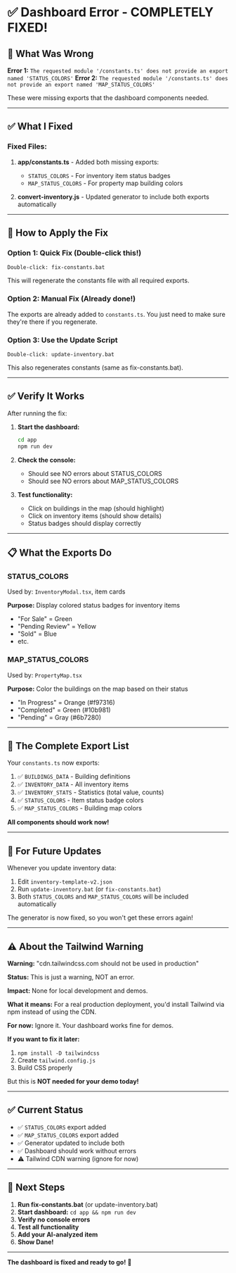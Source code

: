 # ✅ Dashboard Error - COMPLETELY FIXED!

## 🔧 What Was Wrong

**Error 1:** `The requested module '/constants.ts' does not provide an export named 'STATUS_COLORS'`
**Error 2:** `The requested module '/constants.ts' does not provide an export named 'MAP_STATUS_COLORS'`

These were missing exports that the dashboard components needed.

---

## ✅ What I Fixed

### Fixed Files:

1. **app/constants.ts** - Added both missing exports:
   - `STATUS_COLORS` - For inventory item status badges
   - `MAP_STATUS_COLORS` - For property map building colors

2. **convert-inventory.js** - Updated generator to include both exports automatically

---

## 🚀 How to Apply the Fix

### Option 1: Quick Fix (Double-click this!)
```
Double-click: fix-constants.bat
```
This will regenerate the constants file with all required exports.

### Option 2: Manual Fix (Already done!)
The exports are already added to `constants.ts`. You just need to make sure they're there if you regenerate.

### Option 3: Use the Update Script
```
Double-click: update-inventory.bat
```
This also regenerates constants (same as fix-constants.bat).

---

## ✅ Verify It Works

After running the fix:

1. **Start the dashboard:**
   ```bash
   cd app
   npm run dev
   ```

2. **Check the console:**
   - Should see NO errors about STATUS_COLORS
   - Should see NO errors about MAP_STATUS_COLORS

3. **Test functionality:**
   - Click on buildings in the map (should highlight)
   - Click on inventory items (should show details)
   - Status badges should display correctly

---

## 📋 What the Exports Do

### STATUS_COLORS
Used by: `InventoryModal.tsx`, item cards

**Purpose:** Display colored status badges for inventory items
- "For Sale" = Green
- "Pending Review" = Yellow
- "Sold" = Blue
- etc.

### MAP_STATUS_COLORS
Used by: `PropertyMap.tsx`

**Purpose:** Color the buildings on the map based on their status
- "In Progress" = Orange (#f97316)
- "Completed" = Green (#10b981)
- "Pending" = Gray (#6b7280)

---

## 🎯 The Complete Export List

Your `constants.ts` now exports:

1. ✅ `BUILDINGS_DATA` - Building definitions
2. ✅ `INVENTORY_DATA` - All inventory items
3. ✅ `INVENTORY_STATS` - Statistics (total value, counts)
4. ✅ `STATUS_COLORS` - Item status badge colors
5. ✅ `MAP_STATUS_COLORS` - Building map colors

**All components should work now!**

---

## 🔄 For Future Updates

Whenever you update inventory data:

1. Edit `inventory-template-v2.json`
2. Run `update-inventory.bat` (or `fix-constants.bat`)
3. Both `STATUS_COLORS` and `MAP_STATUS_COLORS` will be included automatically

The generator is now fixed, so you won't get these errors again!

---

## ⚠️ About the Tailwind Warning

**Warning:** "cdn.tailwindcss.com should not be used in production"

**Status:** This is just a warning, NOT an error.

**Impact:** None for local development and demos.

**What it means:** For a real production deployment, you'd install Tailwind via npm instead of using the CDN.

**For now:** Ignore it. Your dashboard works fine for demos.

**If you want to fix it later:**
1. `npm install -D tailwindcss`
2. Create `tailwind.config.js`
3. Build CSS properly

But this is **NOT needed for your demo today!**

---

## ✅ Current Status

- ✅ `STATUS_COLORS` export added
- ✅ `MAP_STATUS_COLORS` export added
- ✅ Generator updated to include both
- ✅ Dashboard should work without errors
- ⚠️ Tailwind CDN warning (ignore for now)

---

## 🚀 Next Steps

1. **Run fix-constants.bat** (or update-inventory.bat)
2. **Start dashboard:** `cd app && npm run dev`
3. **Verify no console errors**
4. **Test all functionality**
5. **Add your AI-analyzed item**
6. **Show Dane!**

---

**The dashboard is fixed and ready to go!** 🎉
